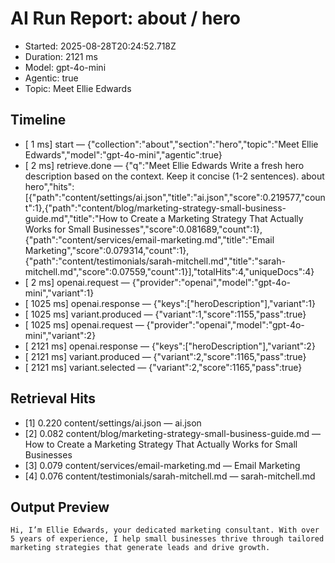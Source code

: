 # AI Run Report: about / hero

- Started: 2025-08-28T20:24:52.718Z
- Duration: 2121 ms
- Model: gpt-4o-mini
- Agentic: true
- Topic: Meet Ellie Edwards

## Timeline
- [    1 ms] start — {"collection":"about","section":"hero","topic":"Meet Ellie Edwards","model":"gpt-4o-mini","agentic":true}
- [    2 ms] retrieve.done — {"q":"Meet Ellie Edwards Write a fresh hero description based on the context. Keep it concise (1-2 sentences). about hero","hits":[{"path":"content/settings/ai.json","title":"ai.json","score":0.219577,"count":1},{"path":"content/blog/marketing-strategy-small-business-guide.md","title":"How to Create a Marketing Strategy That Actually Works for Small Businesses","score":0.081689,"count":1},{"path":"content/services/email-marketing.md","title":"Email Marketing","score":0.079314,"count":1},{"path":"content/testimonials/sarah-mitchell.md","title":"sarah-mitchell.md","score":0.07559,"count":1}],"totalHits":4,"uniqueDocs":4}
- [    2 ms] openai.request — {"provider":"openai","model":"gpt-4o-mini","variant":1}
- [ 1025 ms] openai.response — {"keys":["heroDescription"],"variant":1}
- [ 1025 ms] variant.produced — {"variant":1,"score":1155,"pass":true}
- [ 1025 ms] openai.request — {"provider":"openai","model":"gpt-4o-mini","variant":2}
- [ 2121 ms] openai.response — {"keys":["heroDescription"],"variant":2}
- [ 2121 ms] variant.produced — {"variant":2,"score":1165,"pass":true}
- [ 2121 ms] variant.selected — {"variant":2,"score":1165,"pass":true}

## Retrieval Hits
- [1] 0.220 content/settings/ai.json — ai.json
- [2] 0.082 content/blog/marketing-strategy-small-business-guide.md — How to Create a Marketing Strategy That Actually Works for Small Businesses
- [3] 0.079 content/services/email-marketing.md — Email Marketing
- [4] 0.076 content/testimonials/sarah-mitchell.md — sarah-mitchell.md

## Output Preview

```
Hi, I’m Ellie Edwards, your dedicated marketing consultant. With over 5 years of experience, I help small businesses thrive through tailored marketing strategies that generate leads and drive growth.
```
